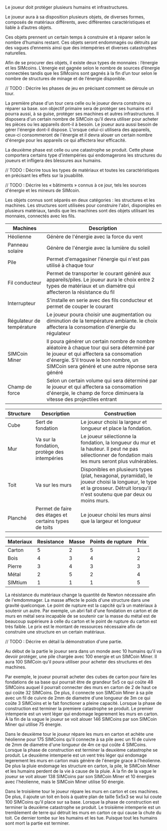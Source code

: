 Le joueur doit protéger plusieurs humains et infrastructures.

Le joueur aura à sa disposition plusieurs objets, de diverses formes, composés de matériaux différents, avec différentes caractéristiques et liable à d’autres objets.

Ces objets prennent un certain temps à construire et à réparer selon le nombre d’humains restant. Ces objets seront endommagés ou détruits par des vagues d’ennemis ainsi que des intempéries et diverses catastrophes naturelles.

Afin de se procurer des objets, il existe deux types de monnaies : l’énergie et les SIMcoins. L’énergie est gagnée selon le nombre de sources d’énergie connectées tandis que les SIMcoins sont gagnés à la fin d’un tour selon le nombre de structures de minage et de l’énergie disponible.

// TODO : Décrire les phases de jeu en précisant comment se déroule un tour.

La première phase d'un tour cera celle ou le joueur devra construire ou réparer sa base. son objectif primaire sera de protéger ses humains et il pourra aussi, à sa guise, protéger ses machines et autres infrastructures. Il disposera d'un certain nombre de SIMCoin qu'il devra utiliser pour acheter les pièces ou les appareils dont-il à besoin. Le joueur aura aussi besoin de gérer l'énergie dont-il dispose. L'orsque celui-ci utilisera des appareils, ceux-ci consommeront de l'énergie et il devra alouer un certain nombre d'énergie pour les appareils ce qui affectera leur efficacité.

La deuxième phase est celle ou une catastrophe se produit. Cette phase comportera certains type d'intempéries qui endomagerons les structures du joueurs et infligera des blessures aux humains.

// TODO : Décrire tous les types de matériaux et toutes les caractéristiques en précisant les effets sur la jouabilité.

// TODO : Décrire les « bâtiments » connus à ce jour, tels les sources d'énergie et les mineurs de SIMcoin.

Les objets connus sont séparés en deux catégories : les structures et les machines. Les structures sont utilisées pour construire l'abri, disponiples en plusieurs matériaux, tandis que les machines sont des objets utilisant les monnaies, connectés avec les fils.

Machines | Description
------------ | -------------
Héolienne | Génère de l'énergie avec la force du vent
Panneau solaire | Génère de l'énergie avec la lumière du soleil
Pile | Permet d'emagasiner l'énergie qui n'est pas utilisé à chaque tour
Fil conducteur | Permet de transporter le courant généré aux appareils/piles. Le joueur aura le choix entre 2 types de matériaux et un diamètre qui affecteron la résistance du fil
Interrupteur | S'installe en serie avec des fils conducteur et permet de couper le courant
Régulateur de température | Le joueur poura choisir une augmentation ou diminution de la température ambiante. le choix affectera la consomation d'énergie du régulateur
SIMCoin Miner | Il poura générer un certain nombre de nombre aléatoire à chaque tour qui sera déterminé par le joueur et qui affectera sa consomation d'énergie. S'il trouve le bon nombre, un SIMCoin sera généré et une autre réponse sera généré
Champ de force | Selon un certain volume qui sera déterminé par le joueur et qui affectera sa consomation d'énergie, le champ de force diminuera la vitesse des projectiles entrant

Structure | Description | Construction 
------------ | ------------- | ------------- 
Cube | Sert de fondation | Le joueur choisi la largeur et longueur et place la fondation. 
Mur | Va sur la fondation, protège des intempéries | Le joueur sélectionne la fondation, la longueur du mur et la hauteur. Il peut ne pas sélectionner de fondation mais les murs seront plus vulnérables. 
Toit | Va sur les murs | Disponibles en plusieurs types (plat, hexagonal, pyramidal), le joueur choisi la longueur, le type et la grosseur. Détruit lorsqu'il n'est soutenu que par deux ou moins murs. 
Planché | Permet de faire des étages et certains types de toits | Le joueur choisi les murs ainsi que la largeur et longueur

 Materiaux | Resistance | Masse | Points de rupture | Prix
 ------------ | ------------- | ------------ | ------------- | ------------
 Carton | 5 | 2 | 5 | 1
 Bois | 4 | 3 | 4 | 2
 Pierre | 3 | 4 | 3 | 3
 Métal | 2 | 5 | 2 | 4
 SIMtium | 1 | 1 | 1 | 5
 
La résistance du matériaux change la quantité de Newton nécessaire afin de l'emdommager. La masse affecte le poids d'une structure dans une gravité quelconque. Le point de rupture est la capcité qu'à un matériaux à soutenir un autre. Par exemple, un abri fait d'une fondation en carton et de murs en métal sera incapable de se soutenir car la masse du métal est de beaucoup supérieure à celle du carton et le point de rupture du carton est très faible. Le prix est le montant de ressources nécessaire afin de construire une structure en un certain matériaux. 

// TODO : Décrire en détail la démonstration d'une partie.

Au début de la partie le joueur sera dans un monde avec 10 humains qu'il va devoir protéger, une pile chargée avec 100 energie et un SIMCoin Miner. Il aura 100 SIMCoin qu'il poura utiliser pour acheter des structures et des machines.

Par exemple, le joueur pourrait acheter des cubes de carton pour faire les fondations de sa base qui pourrait être de grandeur 5x5 ce qui coûte 48 SIMCoins auquel il pourrait connecter des murs en carton de 2 de haut ce qui coûte 32 SIMCoins. De plus, il connecte son SIMCoin Miner à sa pile avec un fil de cuivre de 2mm de diametre d'une longueur de 3m ce qui coûte 3 SIMCoins et le fait fonctioner a pleine capacité.
Lorsque la phase de construction est terminer la premiere catastrophe se produit. Le premier intemperie est un vent léger qui endomage legerement les murs en carton.
À la fin de la vague le joueur se voit alouer 146 SIMCoins par son SIMCoin Miner qui utilise 75 énergie.

Dans le deuxième tour le joueur répare les murs en carton et achète une héolienne pour 175 SIMCoins qu'il connecte à sa pile avec un fil de cuivre de 2mm de diametre d'une longueur de 4m ce qui coûte 4 SIMCoins.
Lorsque la phase de construction est terminer la deuxième catastrophe se produit. Le deuxième intemperie est un vent très léger qui endomage legerement les murs en carton mais génère de l'énergie grace à l'héolienne. De plus la pluie endomage les structure en carton, la pile, le SIMCoin Miner et les humains perdent de la vie à cause de la pluie.
À la fin de la vague le joueur se voit alouer 138 SIMCoins par son SIMCoin Miner et 10 énergies avec l'héolienne, mais le SIMCoin Miner utilise 50 énergie.

Dans le troisième tour le joueur répare les murs en carton et ces machines. De plus, il ajoute un toit en bois à quatre plan de taille 5x5x3 se wui lui coute 100 SIMCoins qu'il place sur sa base.
Lorsque la phase de construction est terminer la deuxième catastrophe se produit. Le troisième intemperie est un tremblement de terre qui détruit les murs en carton ce qui cause la chute du toit. Ce dernier tombe sur les humains et les tue. 
Puisque tout les humains sont mort la partie est terminer.
